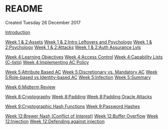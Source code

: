 # README
Created Tuesday 26 December 2017

[Introduction](Introduction.markdown)

[Week 1 & 2:Assets](Week_1_&_2/Assets.markdown)
[Week 1 & 2:Intro Leftovers and Psychology](Week_1_&_2/Intro_Leftovers_and_Psychology.markdown)
[Week 1 & 2:Psychology](Week_1_&_2/Psychology.markdown)
[Week 1 & 2:Attacks](Week_1_&_2/Attacks.markdown)
[Week 1 & 2:Auth Assurance Lvls](Week_1_&_2/Auth_Assurance_Lvls.markdown)

[Week 4:Learning Objectives](Week_4/Learning_Objectives.markdown)
[Week 4:Access Control](Week_4/Access_Control.markdown)
[Week 4:Capability Lists (C-lists)](Week_4/Capability_Lists_(C-lists).markdown)
[Week 4:Implementing AC Policy](Week_4/Implementing_AC_Policy.markdown)

[Week 5:Attribute Based AC](Week_5/Attribute_Based_AC.markdown)
[Week 5:Discretionary vs. Mandatory AC](Week_5/Discretionary_vs._Mandatory_AC.markdown)
[Week 5:Role-based vs Identity-based AC](Week_5/Role-based_vs_Identity-based_AC.markdown)
[Week 5:Infection](Week_5/Infection.markdown)
[Week 5:Summary](Week_5/Summary.markdown)

[Week 6:Midterm Review](Week_6/Midterm_Review.markdown)

[Week 8:Cryptography](Week_8/Cryptography.markdown)
[Week 8:Padding](Week_8/Padding.markdown)
[Week 8:Padding Oracle Attacks](Week_8/Padding_Oracle_Attacks.markdown)

[Week 9:Cryptographic Hash Functions](Week_9/Cryptographic_Hash_Functions.markdown)
[Week 9:Password Hashes](Week_9/Password_Hashes.markdown)

[Week 12:Brewer Nash (Conflict of Interest)](Week_12/Brewer_Nash_(Conflict_of_Interest).markdown)
[Week 12:Buffer Overflow](Week_12/Buffer_Overflow.markdown)
[Week 12:Injection](Week_12/Injection.markdown)
[Week 12:Defending against injection](Week_12/Defending_against_injection.markdown)

